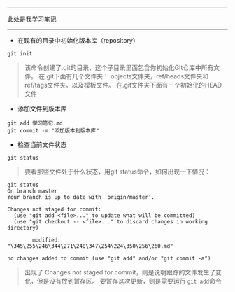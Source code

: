  ***
 此处是我学习笔记
 ***
 
- 在现有的目录中初始化版本库（repository）
```shell
git init
```
> 该命令创建了.git的目录，这个子目录里面包含你初始化GIt仓库中所有文件。
> 在.git下面有几个文件夹： objects文件夹，ref/heads文件夹和ref/tags文件夹，以及模板文件。
> 在.git文件夹下面有一个初始化的HEAD文件

- 添加文件到版本库
```shell
git add 学习笔记.md
git commit -m "添加版本到版本库"
```

- 检查当前文件状态
```shell
git status
```
> 要看那些文件处于什么状态，用git status命令，如何出现一下情况：
```shell
git status
On branch master
Your branch is up to date with 'origin/master'.

Changes not staged for commit:
  (use "git add <file>..." to update what will be committed)
  (use "git checkout -- <file>..." to discard changes in working directory)

        modified:   "\345\255\246\344\271\240\347\254\224\350\256\260.md"

no changes added to commit (use "git add" and/or "git commit -a")
```
> 出现了 Changes not staged for commit，则是说明跟踪的文件发生了变化，但是没有放到暂存区。
> 要暂存这次更新，则是需要运行 ```git add```命令

